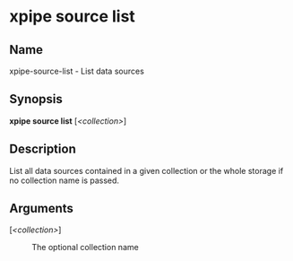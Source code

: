 # xpipe source list

<h2 id="_name">Name</h2>
<div class="sectionbody">
<p>xpipe-source-list - List data sources</p>
</div>
<div class="sect1">
<h2 id="_synopsis">Synopsis</h2>
<div class="sectionbody">
<div class="paragraph">
<p><strong>xpipe source list</strong> [<em>&lt;collection&gt;</em>]</p>
</div>
</div>
</div>
<div class="sect1">
<h2 id="_description">Description</h2>
<div class="sectionbody">
<div class="paragraph">
<p>List all data sources contained in a given collection or the whole storage if no collection name is passed.</p>
</div>
</div>
</div>
<div class="sect1">
<h2 id="_arguments">Arguments</h2>
<div class="sectionbody">
<div class="dlist">
<dl>
<dt class="hdlist1">[<em>&lt;collection&gt;</em>]</dt>
<dd>
<p>The optional collection name</p>
</dd>
</dl>
</div>
</div>
</div>
